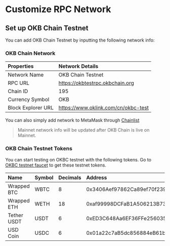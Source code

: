 # Customize RPC Network
## Set up OKB Chain Testnet
You can add OKB Chain Testnet by inputting the following network info:
### OKB Chain Network
| Properties  | Network Details  |
| :------------ | :------------ |
| Network Name  | OKB Chain Testnet  |
| RPC URL  |  https://okbtestrpc.okbchain.org |
| Chain ID  |  195 |
| Currency Symbol  | OKB  |
| Block Explorer URL | https://www.oklink.com/cn/okbc-test  |

You can also simply add network to MetaMask through [Chainlist](https://chainlist.org/chain/195 "Chainlist")

> Mainnet network info will be updated after OKB Chain is live on Mainnet.

### OKB Chain Testnet Tokens
You can start testing on OKBC testnet with the following tokens. Go to [OKBC testnet faucet](https://www.okx.com/okbc/faucet "OKBC testnet faucet") to get these testnet tokens.

|Name|Symbol|Decimals|Address|
|:----|:----|:----|:----|
|Wrapped BTC|WBTC|8|0x3406Aef97862Ca89ef70f23963efE718a69a937e|
|Wrapped ETH|WETH|18|0xaf99998DCFaB1A506213B73Fe50E3f31166B7EB1|
|Tether USDT|USDT|6|0xED3C648Aa6EF36FFe256035A3FDa08aE8328aad1|
|USD Coin|USDC|6|0x01a22c7aB5dc856884eB61be019044C8f844A005|
